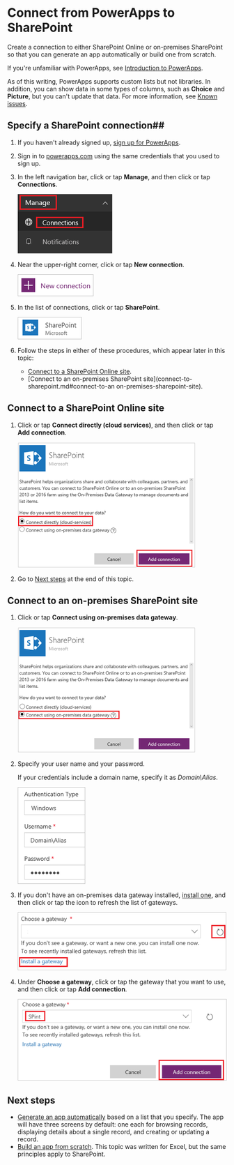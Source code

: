 <properties
   pageTitle="Connect to SharePoint | Microsoft PowerApps"
   description="In powerapps.com, create a connection to SharePoint, for use in generating an app automatically or building one from scratch."
   services=""
   suite="powerapps"
   documentationCenter="na"
   authors="aftowen"
   manager="erikre"
   editor=""
   tags=""/>

<tags
   ms.service="powerapps"
   ms.devlang="na"
   ms.topic="article"
   ms.tgt_pltfrm="na"
   ms.workload="na"
   ms.date="09/03/2016"
   ms.author="anneta"/>

# Connect from PowerApps to SharePoint #
Create a connection to either SharePoint Online or on-premises SharePoint so that you can generate an app automatically or build one from scratch.

If you're unfamiliar with PowerApps, see [Introduction to PowerApps](getting-started.md).

As of this writing, PowerApps supports custom lists but not libraries. In addition, you can show data in some types of columns, such as **Choice** and **Picture**, but you can't update that data. For more information, see [Known issues](connection-sharepoint-online.md#known-issues).

## Specify a SharePoint connection##
1. If you haven't already signed up, [sign up for PowerApps](signup-for-powerapps.md).

1. Sign in to [powerapps.com](https://web.powerapps.com) using the same credentials that you used to sign up.

1. In the left navigation bar, click or tap **Manage**, and then click or tap **Connections**.

	![New option on the File menu](./media/connect-to-sharepoint/manage-connections.png)

1. Near the upper-right corner, click or tap **New connection**.

	![New connection button](./media/connect-to-sharepoint/new-connection.png)

1. In the list of connections, click or tap **SharePoint**.

	![Add SharePoint connection](./media/connect-to-sharepoint/add-sp-portal.png)

1. Follow the steps in either of these procedures, which appear later in this topic:

	- [Connect to a SharePoint Online site](connect-to-sharepoint.md#connect-to-sharepoint-online).
	- [Connect to an on-premises SharePoint site](connect-to-sharepoint.md#connect-to-an on-premises-sharepoint-site).

## Connect to a SharePoint Online site ##
1. Click or tap **Connect directly (cloud services)**, and then click or tap **Add connection**.

	![Choose SharePoint Online](./media/connect-to-sharepoint/choose-online.png)

1. Go to [Next steps](connect-to-sharepoint.md#next-steps) at the end of  this topic.

## Connect to an on-premises SharePoint site ##
1. Click or tap **Connect using on-premises data gateway**.

	![Choose SharePoint on-premises](./media/connect-to-sharepoint/choose-onprem.png)

1. Specify your user name and your password.

	If your credentials include a domain name, specify it as *Domain\Alias*.

	![Specify your credentials](./media/connect-to-sharepoint/specify-credentials.png)

1. If you don't have an on-premises data gateway installed, [install one](gateway-reference.md), and then click or tap the icon to refresh the list of gateways.

	![Install a gateway](./media/connect-to-sharepoint/install-gateway.png)

1. Under **Choose a gateway**, click or tap the gateway that you want to use, and then click or tap **Add connection**.

	![Choose a gateway](./media/connect-to-sharepoint/choose-gateway.png)

## Next steps ##
- [Generate an app automatically](app-from-sharepoint.md) based on a list that you specify. The app will have three screens by default: one each for browsing records, displaying details about a single record, and creating or updating a record.
- [Build an app from scratch](get-started-create-from-blank.md). This topic was written for Excel, but the same principles apply to SharePoint.
